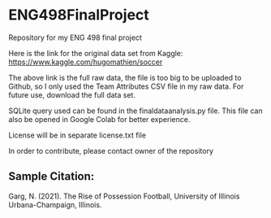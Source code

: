 # ENG498FinalProject
Repository for my ENG 498 final project

Here is the link for the original data set from Kaggle: https://www.kaggle.com/hugomathien/soccer

The above link is the full raw data, the file is too big to be uploaded to Github, so I only used the Team Attributes CSV file in my raw data. For future use, download the full data set.

SQLite query used can be found in the finaldataanalysis.py file. This file can also be opened in Google Colab for better experience.

License will be in separate license.txt file

In order to contribute, please contact owner of the repository

## Sample Citation:

Garg, N. (2021). The Rise of Possession Football, University of Illinois Urbana-Champaign, Illinois.



